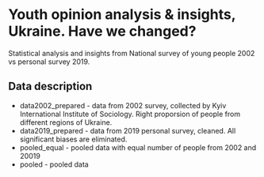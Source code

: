 # Youth opinion analysis & insights, Ukraine. Have we changed?
Statistical analysis and insights from National survey of young people 2002 vs personal survey 2019.

## Data description
* data2002_prepared - data from 2002 survey, collected by Kyiv International Institute of Sociology. Right proporsion of people from different regions of Ukraine. 
* data2019_prepared - data from 2019 personal survey, cleaned. All significant biases are eliminated.
* pooled_equal - pooled data with equal number of people from 2002 and 20019
* pooled - pooled data


